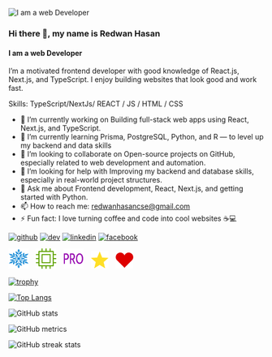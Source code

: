 ![I am a web Developer](https://plus.unsplash.com/premium_photo-1685086785054-d047cdc0e525?q=80&w=3132&auto=format&fit=crop&ixlib=rb-4.0.3&ixid=M3wxMjA3fDB8MHxwaG90by1wYWdlfHx8fGVufDB8fHx8fA%3D%3D)

### Hi there 👋, my name is Redwan Hasan
#### I am a web Developer


I’m a motivated frontend developer with good knowledge of React.js, Next.js, and TypeScript. I enjoy building websites that look good and work fast.

Skills: TypeScript/NextJs/ REACT / JS / HTML / CSS

- 🔭 I’m currently working on Building full-stack web apps using React, Next.js, and TypeScript. 
- 🌱 I’m currently learning Prisma, PostgreSQL, Python, and R — to level up my backend and data skills 
- 👯 I’m looking to collaborate on Open-source projects on GitHub, especially related to web development and automation. 
- 🤔 I’m looking for help with Improving my backend and database skills, especially in real-world project structures. 
- 💬 Ask me about Frontend development, React, Next.js, and getting started with Python. 
- 📫 How to reach me: redwanhasancse@gmail.com 
- ⚡ Fun fact: I love turning coffee and code into cool websites ☕💻 


[<img src='https://cdn.jsdelivr.net/npm/simple-icons@3.0.1/icons/github.svg' alt='github' height='40'>](https://github.com/redwanhasan07208212)  [<img src='https://cdn.jsdelivr.net/npm/simple-icons@3.0.1/icons/dev-dot-to.svg' alt='dev' height='40'>](https://dev.to/redwanhasan)  [<img src='https://cdn.jsdelivr.net/npm/simple-icons@3.0.1/icons/linkedin.svg' alt='linkedin' height='40'>](https://www.linkedin.com/in/redwanhasan/)  [<img src='https://cdn.jsdelivr.net/npm/simple-icons@3.0.1/icons/facebook.svg' alt='facebook' height='40'>](https://www.facebook.com/RedwanHasan072)  

<a href='https://archiveprogram.github.com/'><img src='https://raw.githubusercontent.com/acervenky/animated-github-badges/master/assets/acbadge.gif' width='40' height='40'></a> <a href='https://docs.github.com/en/developers'><img src='https://raw.githubusercontent.com/acervenky/animated-github-badges/master/assets/devbadge.gif' width='40' height='40'></a> <a href='https://github.com/pricing'><img src='https://raw.githubusercontent.com/acervenky/animated-github-badges/master/assets/pro.gif' width='40' height='40'></a> <a href='https://stars.github.com/'><img src='https://raw.githubusercontent.com/acervenky/animated-github-badges/master/assets/starbadge.gif' width='35' height='35'></a> <a href='https://docs.github.com/en/github/supporting-the-open-source-community-with-github-sponsors'><img src='https://raw.githubusercontent.com/acervenky/animated-github-badges/master/assets/sponsorbadge.gif' width='35' height='35'></a> 

[![trophy](https://github-profile-trophy.vercel.app/?username=redwanhasan07208212)](https://github.com/ryo-ma/github-profile-trophy)

[![Top Langs](https://github-readme-stats.vercel.app/api/top-langs/?username=redwanhasan07208212)](https://github.com/anuraghazra/github-readme-stats)

![GitHub stats](https://github-readme-stats.vercel.app/api?username=redwanhasan07208212&show_icons=true&count_private=true)  

![GitHub metrics](https://metrics.lecoq.io/redwanhasan07208212)  

![GitHub streak stats](https://streak-stats.demolab.com/?user=redwanhasan07208212)  

